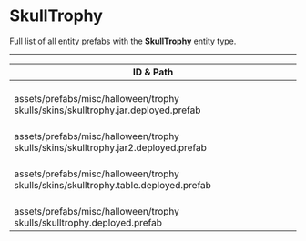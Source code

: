 # SkullTrophy
Full list of all <Badge type="warning" text="4"/> entity prefabs with the **SkullTrophy** entity type.

---
| ID & Path |
| --- |
| <a href="#888153605"><Badge id="888153605" type="tip" text="#"/></a> <Badge type="tip" text="888153605"/> <Badge type="info" text="Poolable"/> <Badge type="info" text="Model"/> <Badge type="info" text="GroundWatch"/> <Badge type="info" text="DestroyOnGroundMissing"/> <Badge type="info" text="Deployable"/> <Badge type="info" text="Construction"/> <Badge type="info" text="DeployableDecay"/> <Badge type="info" text="Rust.PropRenderer"/> <Badge type="info" text="RealmedRemove"/> <br> assets/prefabs/misc/halloween/trophy skulls/skins/skulltrophy.jar.deployed.prefab |
| <a href="#516794212"><Badge id="516794212" type="tip" text="#"/></a> <Badge type="tip" text="516794212"/> <Badge type="info" text="Poolable"/> <Badge type="info" text="Model"/> <Badge type="info" text="GroundWatch"/> <Badge type="info" text="DestroyOnGroundMissing"/> <Badge type="info" text="Deployable"/> <Badge type="info" text="Construction"/> <Badge type="info" text="DeployableDecay"/> <Badge type="info" text="Rust.PropRenderer"/> <Badge type="info" text="RealmedRemove"/> <br> assets/prefabs/misc/halloween/trophy skulls/skins/skulltrophy.jar2.deployed.prefab |
| <a href="#3944492824"><Badge id="3944492824" type="tip" text="#"/></a> <Badge type="tip" text="3944492824"/> <Badge type="info" text="Poolable"/> <Badge type="info" text="Model"/> <Badge type="info" text="GroundWatch"/> <Badge type="info" text="DestroyOnGroundMissing"/> <Badge type="info" text="Deployable"/> <Badge type="info" text="Construction"/> <Badge type="info" text="DeployableDecay"/> <Badge type="info" text="Rust.PropRenderer"/> <Badge type="info" text="RealmedRemove"/> <br> assets/prefabs/misc/halloween/trophy skulls/skins/skulltrophy.table.deployed.prefab |
| <a href="#3036466305"><Badge id="3036466305" type="tip" text="#"/></a> <Badge type="tip" text="3036466305"/> <Badge type="info" text="Poolable"/> <Badge type="info" text="Model"/> <Badge type="info" text="GroundWatch"/> <Badge type="info" text="DestroyOnGroundMissing"/> <Badge type="info" text="Deployable"/> <Badge type="info" text="Construction"/> <Badge type="info" text="DeployableDecay"/> <Badge type="info" text="Rust.PropRenderer"/> <Badge type="info" text="RealmedRemove"/> <br> assets/prefabs/misc/halloween/trophy skulls/skulltrophy.deployed.prefab |
